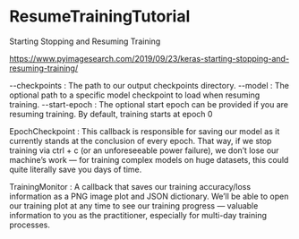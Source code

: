 # ResumeTrainingTutorial
 Starting Stopping and Resuming Training
 
 https://www.pyimagesearch.com/2019/09/23/keras-starting-stopping-and-resuming-training/
 
--checkpoints : The path to our output checkpoints directory.
--model : The optional path to a specific model checkpoint to load when resuming training.
--start-epoch : The optional start epoch can be provided if you are resuming training. By default, training starts at epoch 0 



EpochCheckpoint : This callback is responsible for saving our model as it currently stands at the conclusion of every epoch. That way, if we stop training via ctrl + c  (or an unforeseeable power failure), we don’t lose our machine’s work — for training complex models on huge datasets, this could quite literally save you days of time.

TrainingMonitor : A callback that saves our training accuracy/loss information as a PNG image plot and JSON dictionary. We’ll be able to open our training plot at any time to see our training progress — valuable information to you as the practitioner, especially for multi-day training processes.
